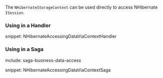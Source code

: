 
The `NHibernateStorageContext` can be used directly to access NHibernate `ISession`.

### Using in a Handler

snippet: NHibernateAccessingDataViaContextHandler


### Using in a Saga

include: saga-business-data-access

snippet: NHibernateAccessingDataViaContextSaga
